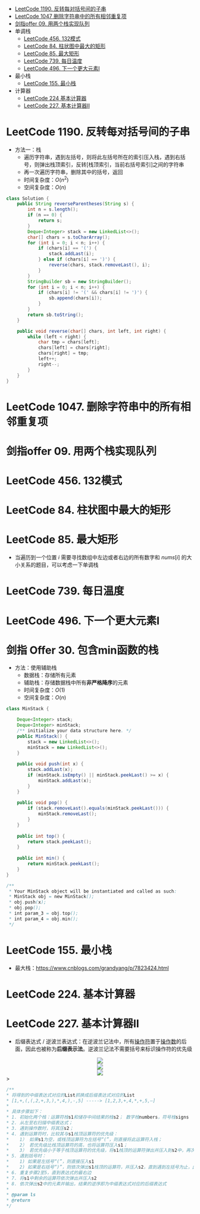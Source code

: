 <!-- GFM-TOC -->

- [LeetCode 1190. 反转每对括号间的子串](#LeetCode-1190-反转每对括号间的子串)
- [LeetCode 1047 删除字符串中的所有相邻重复项](#LeetCode-1047-删除字符串中的所有相邻重复项)
- [剑指offer 09. 用两个栈实现队列](#剑指offer-09-用两个栈实现队列)
- 单调栈
  - [LeetCode 456. 132模式](#LeetCode-456-132模式)
  - [LeetCode 84. 柱状图中最大的矩形](#LeetCode-84-柱状图中最大的矩形)
  - [LeetCode 85. 最大矩形](#LeetCode-85-最大矩形)
  - [LeetCode 739. 每日温度](#LeetCode-739-每日温度)
  - [LeetCode 496. 下一个更大元素I](#LeetCode-496-下一个更大元素I)
- 最小栈
  - [LeetCode 155. 最小栈](#LeetCode-155-最小栈)
- 计算器
  - [LeetCode 224 基本计算器](#LeetCode-224-基本计算器)
  - [LeetCode 227. 基本计算器II](#LeetCode-227-基本计算器II)

<!-- GFM-TOC -->

# LeetCode 1190. 反转每对括号间的子串

- 方法一：栈
  - 遍历字符串，遇到左括号，则将此左括号所在的索引压入栈，遇到右括号，则弹出栈顶索引，反转[栈顶索引，当前右括号索引]之间的字符串
  - 再一次遍历字符串，删除其中的括号，返回
  - 时间复杂度：$O(n^2)$
  - 空间复杂度：$O(n)$

```java
class Solution {
    public String reverseParentheses(String s) {
        int n = s.length();
        if (n == 0) {
            return s;
        }
        Deque<Integer> stack = new LinkedList<>();
        char[] chars = s.toCharArray();
        for (int i = 0; i < n; i++) {
            if (chars[i] == '(') {
                stack.addLast(i);
            } else if (chars[i] == ')') {
                reverse(chars, stack.removeLast(), i);
            } 
        }
        StringBuilder sb = new StringBuilder();
        for (int i = 0; i < n; i++) {
            if (chars[i] != '(' && chars[i] != ')') {
                sb.append(chars[i]);
            }
        }
        return sb.toString();
    }

    public void reverse(char[] chars, int left, int right) {
        while (left < right) {
            char tmp = chars[left];
            chars[left] = chars[right];
            chars[right] = tmp;
            left++;
            right--;
        }
    }
}
```

# LeetCode 1047. 删除字符串中的所有相邻重复项

# 剑指offer 09. 用两个栈实现队列

# LeetCode 456. 132模式

# LeetCode 84. 柱状图中最大的矩形

# LeetCode 85. 最大矩形

- 当遍历到一个位置 $i$ 需要寻找数组中左边或者右边的所有数字和 $nums[i]$ 的大小关系的题目，可以考虑一下单调栈

# LeetCode 739. 每日温度

# LeetCode 496. 下一个更大元素I

# 剑指 Offer 30. 包含min函数的栈

- 方法：使用辅助栈
  - 数据栈：存储所有元素
  - 辅助栈：存储数据栈中所有**非严格降序**的元素
  - 时间复杂度：$O(1)$
  - 空间复杂度：$O(n)$

```java
class MinStack {

    Deque<Integer> stack;
    Deque<Integer> minStack;
    /** initialize your data structure here. */
    public MinStack() {
        stack = new LinkedList<>();
        minStack = new LinkedList<>();
    }
    
    public void push(int x) {
        stack.addLast(x);
        if (minStack.isEmpty() || minStack.peekLast() >= x) {
            minStack.addLast(x);
        }
    }
    
    public void pop() {
        if (stack.removeLast().equals(minStack.peekLast())) {
            minStack.removeLast();
        }
    }
    
    public int top() {
        return stack.peekLast();
    }
    
    public int min() {
        return minStack.peekLast();
    }
}

/**
 * Your MinStack object will be instantiated and called as such:
 * MinStack obj = new MinStack();
 * obj.push(x);
 * obj.pop();
 * int param_3 = obj.top();
 * int param_4 = obj.min();
 */
```



# LeetCode 155. 最小栈

- 最大栈：https://www.cnblogs.com/grandyang/p/7823424.html

# LeetCode 224. 基本计算器

# LeetCode 227. 基本计算器II

- 后缀表达式 / 逆波兰表达式：在逆波兰记法中，所有[操作符](https://zh.wikipedia.org/wiki/運算子)置于[操作数](https://zh.wikipedia.org/wiki/操作数)的后面，因此也被称为**后缀表示法**。逆波兰记法不需要括号来标识操作符的优先级

<center><img src="https://i.loli.net/2021/03/10/lZ2RuF39gtqMEwS.png" /></center>

<center><img src="https://i.loli.net/2021/03/10/5U2xhgfwkVWLeC9.png" /></center>

<center><img src="https://i.loli.net/2021/03/10/NEXaFvIZpuGnQm9.png"/></center>>

```java
/**
* 将得到的中缀表达式对应的List抓换成后缀表达式对应的List
* [1,+,(,(,2,+,3,),*,4,),-,5] -----> [1,2,3,+,4,*,+,5,–]
*
* 具体步骤如下：
* 1. 初始化两个栈：运算符栈s1和储存中间结果的栈s2； 数字栈numbers，符号栈signs
* 2. 从左至右扫描中缀表达式；
* 3. 遇到操作数时，将其压s2；
* 4. 遇到运算符时，比较其与s1栈顶运算符的优先级：
*    1） 如果s1为空，或栈顶运算符为左括号“(”，则直接将此运算符入栈；
*    2） 若优先级比栈顶运算符的高，也将运算符压入s1；
*    3） 若优先级小于等于栈顶运算符的优先级，将s1栈顶的运算符弹出并压入到s2中，再次转到(4-1)与s1中新的栈顶运算符相比较；
* 5. 遇到括号时：
*    1) 如果是左括号“(”，则直接压入s1
*    2) 如果是右括号“)”，则依次弹出s1栈顶的运算符，并压入s2，直到遇到左括号为止，此时将这一对括号丢弃
* 6. 重复步骤2至5，直到表达式的最右边
* 7. 将s1中剩余的运算符依次弹出并压入s2
* 8. 依次弹出s2中的元素并输出，结果的逆序即为中缀表达式对应的后缀表达式
*
* @param ls
* @return
*/
```



